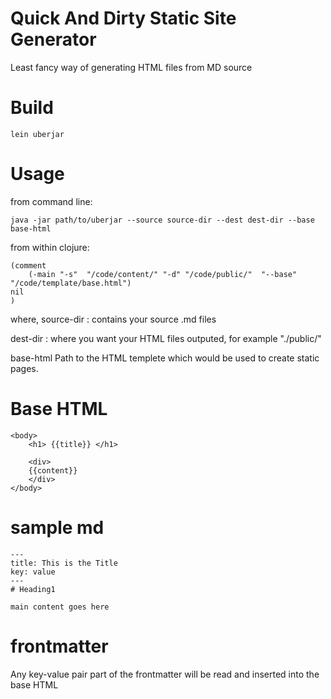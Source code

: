 # Quick And Dirty Static Site Generator

Least fancy way of generating HTML files from MD source

# Build

````lein uberjar````

# Usage
from command line:

````
java -jar path/to/uberjar --source source-dir --dest dest-dir --base base-html

````

from within clojure:

```` 
(comment 
    (-main "-s"  "/code/content/" "-d" "/code/public/"  "--base" "/code/template/base.html")
nil
)
````
where,
source-dir : contains your source .md files

dest-dir : where you want your HTML files outputed, for example "./public/"

base-html Path to the HTML templete which would be used to create static pages.


# Base HTML

````
<body>
    <h1> {{title}} </h1>

    <div>
    {{content}}
    </div>
</body>

````
# sample md

```` 
---
title: This is the Title
key: value
---
# Heading1

main content goes here
````


# frontmatter
Any key-value pair part of the frontmatter will be read and inserted into the base HTML
